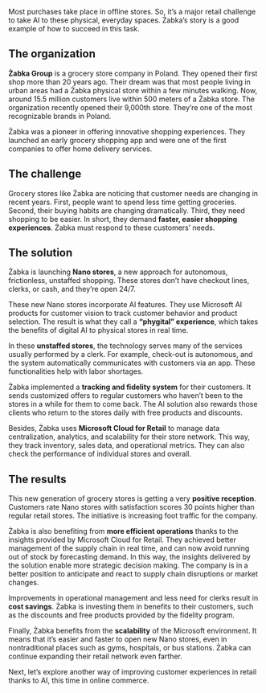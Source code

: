 Most purchases take place in offline stores. So, it’s a major retail challenge to take AI to these physical, everyday spaces. Żabka’s story is a good example of how to succeed in this task.

## The organization

**Żabka Group** is a grocery store company in Poland. They opened their first shop more than 20 years ago. Their dream was that most people living in urban areas had a Żabka physical store within a few minutes walking. Now, around 15.5 million customers live within 500 meters of a Żabka store. The organization recently opened their 9,000th store. They’re one of the most recognizable brands in Poland.

Żabka was a pioneer in offering innovative shopping experiences. They launched an early grocery shopping app and were one of the first companies to offer home delivery services.

## The challenge

Grocery stores like Żabka are noticing that customer needs are changing in recent years. First, people want to spend less time getting groceries. Second, their buying habits are changing dramatically. Third, they need shopping to be easier. In short, they demand **faster, easier shopping experiences**. Żabka must respond to these customers’ needs.

## The solution

Żabka is launching **Nano stores**, a new approach for autonomous, frictionless, unstaffed shopping. These stores don’t have checkout lines, clerks, or cash, and they’re open 24/7.

These new Nano stores incorporate AI features. They use Microsoft AI products for customer vision to track customer behavior and product selection. The result is what they call a **“phygital” experience**, which takes the benefits of digital AI to physical stores in real time.

In these **unstaffed stores**, the technology serves many of the services usually performed by a clerk. For example, check-out is autonomous, and the system automatically communicates with customers via an app. These functionalities help with labor shortages.

Żabka implemented a **tracking and fidelity system** for their customers. It sends customized offers to regular customers who haven’t been to the stores in a while for them to come back. The AI solution also rewards those clients who return to the stores daily with free products and discounts.

Besides, Żabka uses **Microsoft Cloud for Retail** to manage data centralization, analytics, and scalability for their store network. This way, they track inventory, sales data, and operational metrics. They can also check the performance of individual stores and overall.

## The results

This new generation of grocery stores is getting a very **positive reception**. Customers rate Nano stores with satisfaction scores 30 points higher than regular retail stores. The initiative is increasing foot traffic for the company.

Żabka is also benefiting from **more efficient operations** thanks to the insights provided by Microsoft Cloud for Retail. They achieved better management of the supply chain in real time, and can now avoid running out of stock by forecasting demand. In this way, the insights delivered by the solution enable more strategic decision making. The company is in a better position to anticipate and react to supply chain disruptions or market changes.

Improvements in operational management and less need for clerks result in **cost savings**. Żabka is investing them in benefits to their customers, such as the discounts and free products provided by the fidelity program.

Finally, Żabka benefits from the **scalability** of the Microsoft environment. It means that it’s easier and faster to open new Nano stores, even in nontraditional places such as gyms, hospitals, or bus stations. Żabka can continue expanding their retail network even farther.

Next, let’s explore another way of improving customer experiences in retail thanks to AI, this time in online commerce.
